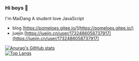 ### Hi boys 👋

I'm MaiDang
A student love JavaScript

+ blog [https://pomeloes.gitee.io/](https://pomeloes.gitee.io/)
+ juejin [https://juejin.cn/user/1732486058737917](https://juejin.cn/user/1732486058737917)


[![Anurag's GitHub stats](https://github-readme-stats.vercel.app/api?username=Maidang1&count_private=true)](https://github.com/anuraghazra/github-readme-stats)
<br>
[![Top Langs](https://github-readme-stats.vercel.app/api/top-langs/?username=Maidang1)](https://github.com/anuraghazra/github-readme-stats)
